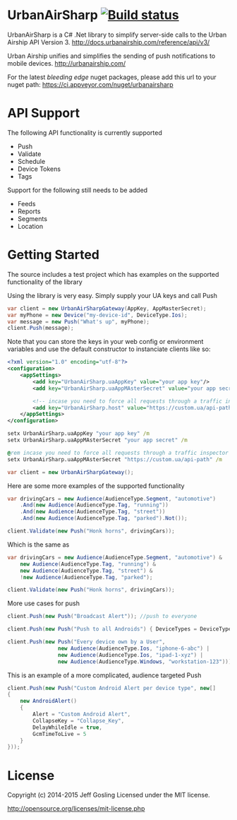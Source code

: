 UrbanAirSharp [![Build status](https://ci.appveyor.com/api/projects/status/e9e6cy3p299h1wi6?svg=true)](https://ci.appveyor.com/project/ronin1/urbanairsharp)
=============

UrbanAirSharp is a C# .Net library to simplify server-side calls to the Urban Airship API Version 3.
http://docs.urbanairship.com/reference/api/v3/

Urban Airship unifies and simplifies the sending of push notifications to mobile devices.
http://urbanairship.com/

For the latest *bleeding edge* nuget packages, please add this url to your nuget path:
https://ci.appveyor.com/nuget/urbanairsharp

# API Support

The following API functionality is currently supported

- Push
- Validate
- Schedule
- Device Tokens
- Tags

Support for the following still needs to be added

- Feeds
- Reports
- Segments
- Location

# Getting Started

The source includes a test project which has examples on the supported functionality of the library

Using the library is very easy. Simply supply your UA keys and call Push
```csharp
var client = new UrbanAirSharpGateway(AppKey, AppMasterSecret);
var myPhone = new Device("my-device-id", DeviceType.Ios);
var message = new Push("What's up", myPhone);
client.Push(message);
```

Note that you can store the keys in your web config or environment variables and use the default constructor to instanciate clients like so:
```xml
<?xml version="1.0" encoding="utf-8"?>
<configuration>
	<appSettings>
		<add key="UrbanAirSharp.uaAppKey" value="your app key"/>
		<add key="UrbanAirSharp.uaAppMAsterSecret" value="your app secret"/>

		<!-- incase you need to force all requests through a traffic inspector -->
		<add key="UrbanAirSharp.host" value="https://custom.ua/api-path"/> 
	</appSettings>
</configuration>
```
```cmd
setx UrbanAirSharp.uaAppKey "your app key" /m
setx UrbanAirSharp.uaAppMAsterSecret "your app secret" /m

@rem incase you need to force all requests through a traffic inspector
setx UrbanAirSharp.uaAppMAsterSecret "https://custom.ua/api-path" /m
```
```csharp
var client = new UrbanAirSharpGateway();
```

Here are some more examples of the supported functionality
```csharp
var drivingCars = new Audience(AudienceType.Segment, "automotive")
	.And(new Audience(AudienceType.Tag, "running"))
	.And(new Audience(AudienceType.Tag, "street"))
	.And(new Audience(AudienceType.Tag, "parked").Not());

client.Validate(new Push("Honk horns", drivingCars));
```

Which is the same as
```csharp
var drivingCars = new Audience(AudienceType.Segment, "automotive") &
	new Audience(AudienceType.Tag, "running") &
	new Audience(AudienceType.Tag, "street") &
	!new Audience(AudienceType.Tag, "parked");

client.Validate(new Push("Honk horns", drivingCars));
```

More use cases for push
```csharp
client.Push(new Push("Broadcast Alert")); //push to everyone

client.Push(new Push("Push to all Androids") { DeviceTypes = DeviceType.Android });

client.Push(new Push("Every device own by a User", 
				new Audience(AudienceType.Ios, "iphone-6-abc") |
				new Audience(AudienceType.Ios, "ipad-1-xyz") |
				new Audience(AudienceType.Windows, "workstation-123")));
```

This is an example of a more complicated, audience targeted Push
```csharp
client.Push(new Push("Custom Android Alert per device type", new[]
{
	new AndroidAlert()
	{
		Alert = "Custom Android Alert",
		CollapseKey = "Collapse_Key",
		DelayWhileIdle = true,
		GcmTimeToLive = 5
	}
}));
```

# License
Copyright (c) 2014-2015 Jeff Gosling Licensed under the MIT license.

http://opensource.org/licenses/mit-license.php
